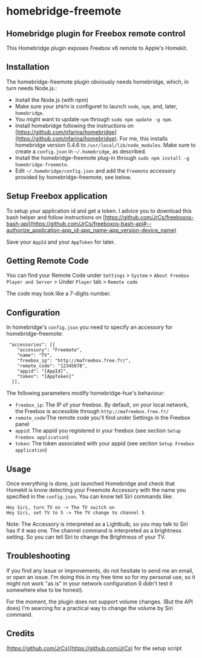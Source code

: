 # homebridge-freemote

## Homebridge plugin for Freebox remote control

This Homebridge plugin exposes Freebox v6 remote to Apple's Homekit.

## Installation
The homebridge-freemote plugin obviously needs homebridge, which, in turn needs Node.js.:

- Install the Node.js (with npm)
- Make sure your `$PATH` is configuret to launch `node`, `npm`, and, later, `homebridge`.
- You might want to update `npm` through `sudo npm update -g npm`.
- Install homebridge following the instructions on [https://github.com/nfarina/homebridge](https://github.com/nfarina/homebridge).  For me, this installs homebridge version 0.4.6 to `/usr/local/lib/node_modules`.  Make sure to create a `config.json` in `~/.homebridge`, as described.
- Install the homebridge-freemote plug-in through `sudo npm install -g homebridge-freemote`.
- Edit `~/.homebridge/config.json` and add the `Freemote` accessory provided by homebridge-freemote, see below.

## Setup Freebox application

To setup your application id and get a token. I advice you to download this bash helper and follow instructions on [https://github.com/JrCs/freeboxos-bash-api](https://github.com/JrCs/freeboxos-bash-api#--authorize_application-app_id-app_name-app_version-device_name)

Save your `AppId` and your `AppToken` for later.

## Getting Remote Code
You can find your Remote Code under `Settings` > `System` > `About Freebox Player and Server` > Under `Player` tab > `Remote code`

The code may look like a 7-digits number.

## Configuration
In homebridge's `config.json` you need to specify an accessory for homebridge-freemote:
```
 "accessories": [{
    "accessory": "Freemote",
    "name": "TV",
    "freebox_ip": "http://mafreebox.free.fr/",
    "remote_code": "12345678",
    "appid": "[AppId]", 
    "token": "[AppToken]"
  }],
```
The following parameters modify homebridge-hue's behaviour:

- `freebox_ip`: The IP of your freebox. By default, on your local network, the Freebox is accessible through `http://mafreebox.free.fr/`
- `remote_code`:The remote code you'll find under Settings in the Freebox panel
- `appid`: The appid you registered in your freebox (see section `Setup Freebox application`)
- `token`: The token associated with your appid (see section `Setup Freebox application`)

## Usage

Once everything is done, just launched Homebridge and check that Homekit is know detecting your Freemote Accessory with the name you specified in the `config.json`.
You can know tell Siri commands like:
```
Hey Siri, turn TV on -> The TV switch on
Hey Siri, set TV to 5 -> The TV change to channel 5
```

Note: The Accessory is interpreted as a Lightbulb, so you may talk to Siri has if it was one.
The channel command is interpreted as a brightness setting. So you can tell Siri to change the Brightness of your TV.

## Troubleshooting

If you find any issue or improvements, do not hesitate to send me an email, or open an issue.
I'm doing this in my free time so for my personal use, so it might not work "as is" in your network configuration (I didn't test it somewhere else to be honest).

For the moment, the plugin does not support volume changes. (But the API does)
I'm searcing for a practical way to change the volume by Siri command.

## Credits
[https://github.com/JrCs](https://github.com/JrCs) for the setup script